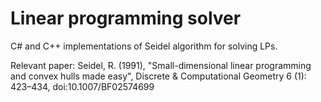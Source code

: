 # Linear programming solver
C# and C++ implementations of Seidel algorithm for solving LPs.


Relevant paper: Seidel, R. (1991), "Small-dimensional linear programming and convex hulls made easy", Discrete & Computational Geometry 6 (1): 423–434, doi:10.1007/BF02574699
